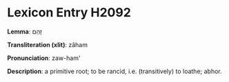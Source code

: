 # Lexicon Entry H2092

**Lemma**: זָהַם

**Transliteration (xlit)**: zâham

**Pronunciation**: zaw-ham'

**Description**:
a primitive root; to be rancid, i.e. (transitively) to loathe; abhor.
